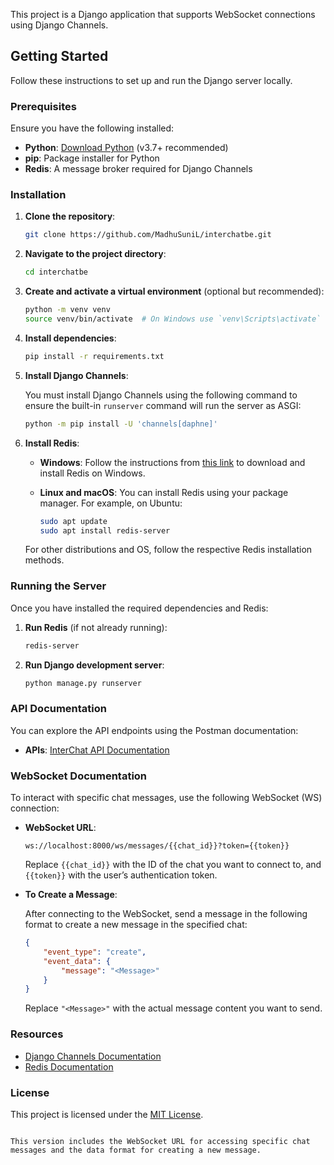 
This project is a Django application that supports WebSocket connections using Django Channels.

## Getting Started

Follow these instructions to set up and run the Django server locally.

### Prerequisites

Ensure you have the following installed:

- **Python**: [Download Python](https://www.python.org/downloads/) (v3.7+ recommended)
- **pip**: Package installer for Python
- **Redis**: A message broker required for Django Channels

### Installation

1. **Clone the repository**:

   ```bash
   git clone https://github.com/MadhuSuniL/interchatbe.git
   ```
2. **Navigate to the project directory**:

   ```bash
   cd interchatbe
   ```
3. **Create and activate a virtual environment** (optional but recommended):

   ```bash
   python -m venv venv
   source venv/bin/activate  # On Windows use `venv\Scripts\activate`
   ```
4. **Install dependencies**:

   ```bash
   pip install -r requirements.txt
   ```
5. **Install Django Channels**:

   You must install Django Channels using the following command to ensure the built-in `runserver` command will run the server as ASGI:

   ```bash
   python -m pip install -U 'channels[daphne]'
   ```
6. **Install Redis**:

   - **Windows**: Follow the instructions from [this link](https://github.com/tporadowski/redis/releases) to download and install Redis on Windows.
   - **Linux and macOS**: You can install Redis using your package manager. For example, on Ubuntu:

     ```bash
     sudo apt update
     sudo apt install redis-server
     ```

   For other distributions and OS, follow the respective Redis installation methods.

### Running the Server

Once you have installed the required dependencies and Redis:

1. **Run Redis** (if not already running):

   ```bash
   redis-server
   ```
2. **Run Django development server**:

   ```bash
   python manage.py runserver
   ```

### API Documentation

You can explore the API endpoints using the Postman documentation:

- **APIs**: [InterChat API Documentation](https://documenter.getpostman.com/view/23753014/2sA3s9Eokv)

### WebSocket Documentation

To interact with specific chat messages, use the following WebSocket (WS) connection:

- **WebSocket URL**:

  ```plaintext
  ws://localhost:8000/ws/messages/{{chat_id}}?token={{token}}
  ```

  Replace `{{chat_id}}` with the ID of the chat you want to connect to, and `{{token}}` with the user’s authentication token.
- **To Create a Message**:

  After connecting to the WebSocket, send a message in the following format to create a new message in the specified chat:

  ```json
  {
      "event_type": "create",
      "event_data": {
          "message": "<Message>"
      }
  }
  ```

  Replace `"<Message>"` with the actual message content you want to send.

### Resources

- [Django Channels Documentation](https://channels.readthedocs.io/en/stable/)
- [Redis Documentation](https://redis.io/documentation)

### License

This project is licensed under the [MIT License](LICENSE).

```

This version includes the WebSocket URL for accessing specific chat messages and the data format for creating a new message.
```
